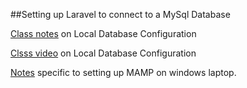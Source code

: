 ##Setting up Laravel to connect to a MySql Database

[Class notes](https://github.com/susanBuck/dwa15-fall2017/blob/master/03_Laravel/24_Local_database_config.md)  on Local Database Configuration

[Clsss video](https://www.youtube.com/embed/BvgqyTIEnEQ?rel=0&showinfo=0) on Local Database Configuration

[Notes](https://github.com/susanBuck/dwa15-fall2017/issues/129) specific to setting up MAMP on windows laptop.
